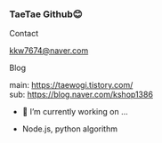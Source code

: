 ### TaeTae Github😊

<!--
**kk7674/kk7674** is a ✨ _special_ ✨ repository because its `README.md` (this file) appears on your GitHub profile.

Here are some ideas to get you started:


- 🌱 I’m currently learning ...
- 👯 I’m looking to collaborate on ...
- 🤔 I’m looking for help with ...
- 💬 Ask me about ...
- 📫 How to reach me: ...
- 😄 Pronouns: ...
- ⚡ Fun fact: ...
-->


Contact

kkw7674@naver.com

Blog
  
main: https://taewogi.tistory.com/  
sub: https://blog.naver.com/kshop1386

- 🔭 I’m currently working on ...

- Node.js, python algorithm
